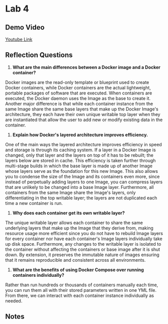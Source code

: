 # Lab 4

## Demo Video

[Youtube Link](https://youtu.be/MDMCLlL0XlI)

## Reflection Questions

1. **What are the main differences between a Docker image and a Docker container?**

Docker images are the read-only template or blueprint used to create Docker containers, while Docker containers are the actual lightweight, portable packages of software that are executed. When containers are executed, the Docker daemon uses the Image as the base to create it. Another major difference is that while each container instance from the same Image share the same base layers that make up the Docker Image's architecture, they each have their own unique writable top layer when they are instantiated that allow the user to add new or modify existing data in the container.

1. **Explain how Docker's layered architecture improves efficiency.**

One of the main ways the layered architecture improves efficiency in speed and storage is through its caching system. If a layer in a Docker Image is changed, only that layer and the layers on top of it has to be rebuilt; the layers below are stored in cache. This efficiency is taken further through multi-stage builds in which the base layer is made up of another Image whose layers serve as the foundation for this new Image. This also allows you to condense the size of the Image and its containers even more, since instead of perpetually adding layers to one Image, you can compress layers that are unlikely to be changed into a base Image layer. Furthermore, all containers from the same Image share the Image's layers, only differentiating in the top writable layer; the layers are not duplicated each time a new container is run.

1. **Why does each container get its own writable layer?**

The unique writable layer allows each container to share the same underlying layers that make up the Image that they derive from, making resource usage more efficient since you do not have to rebuild Image layers for every container nor have each container's Image layers individually take up disk space. Furthermore, any changes to the writable layer is isolated to the container without affecting the containers or base image after it is shut down. By extension, it preserves the immutable nature of images ensuring that it remains reproducible and consistent across all environments.

1. **What are the benefits of using Docker Compose over running containers individually?**

Rather than run hundreds or thousands of containers manually each time, you can run them all with their stored parameters written in one YML file. From there, we can interact with each container instance individually as needed.

## Notes
